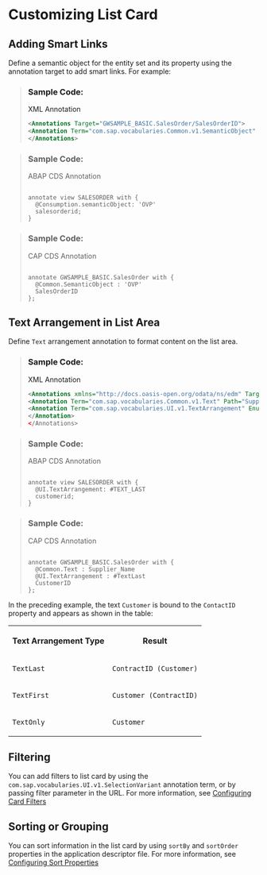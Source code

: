 <!-- loio7f65716d973b4c50bab37f9302c73afa -->

# Customizing List Card



<a name="loio7f65716d973b4c50bab37f9302c73afa__section_pds_tdl_2fb"/>

## Adding Smart Links

Define a semantic object for the entity set and its property using the annotation target to add smart links. For example:

> ### Sample Code:  
> XML Annotation
> 
> ```xml
> <Annotations Target="GWSAMPLE_BASIC.SalesOrder/SalesOrderID">
> <Annotation Term="com.sap.vocabularies.Common.v1.SemanticObject" String="OVP" />
> </Annotations>
> 
> ```

> ### Sample Code:  
> ABAP CDS Annotation
> 
> ```
> 
> annotate view SALESORDER with {
>   @Consumption.semanticObject: 'OVP'
>   salesorderid;
> }
> ```

> ### Sample Code:  
> CAP CDS Annotation
> 
> ```
> 
> annotate GWSAMPLE_BASIC.SalesOrder with {
>   @Common.SemanticObject : 'OVP'
>   SalesOrderID
> };
> ```



<a name="loio7f65716d973b4c50bab37f9302c73afa__section_khq_q32_2fb"/>

## Text Arrangement in List Area

Define `Text` arrangement annotation to format content on the list area.

> ### Sample Code:  
> XML Annotation
> 
> ```xml
> <Annotations xmlns="http://docs.oasis-open.org/odata/ns/edm" Target="GWSAMPLE_BASIC.SalesOrder/CustomerID">
> <Annotation Term="com.sap.vocabularies.Common.v1.Text" Path="Supplier_Name"/>
> <Annotation Term="com.sap.vocabularies.UI.v1.TextArrangement" EnumMember="com.sap.vocabularies.UI.v1.TextArrangementType/TextLast" />
> </Annotation> 
> </Annotations>
> 
> ```

> ### Sample Code:  
> ABAP CDS Annotation
> 
> ```
> 
> annotate view SALESORDER with {
>   @UI.TextArrangement: #TEXT_LAST
>   customerid;
> }
> ```

> ### Sample Code:  
> CAP CDS Annotation
> 
> ```
> 
> annotate GWSAMPLE_BASIC.SalesOrder with {
>   @Common.Text : Supplier_Name
>   @UI.TextArrangement : #TextLast
>   CustomerID
> };
> ```

In the preceding example, the text `Customer` is bound to the `ContactID` property and appears as shown in the table:


<table>
<tr>
<th valign="top">

Text Arrangement Type

</th>
<th valign="top">

Result

</th>
</tr>
<tr>
<td valign="top">

`TextLast`

</td>
<td valign="top">

`ContractID (Customer)`

</td>
</tr>
<tr>
<td valign="top">

`TextFirst`

</td>
<td valign="top">

`Customer (ContractID)`

</td>
</tr>
<tr>
<td valign="top">

`TextOnly`

</td>
<td valign="top">

`Customer`

</td>
</tr>
</table>



<a name="loio7f65716d973b4c50bab37f9302c73afa__section_z4h_pj2_2fb"/>

## Filtering

You can add filters to list card by using the `com.sap.vocabularies.UI.v1.SelectionVariant` annotation term, or by passing filter parameter in the URL. For more information, see [Configuring Card Filters](configuring-card-filters-ecde99f.md)



<a name="loio7f65716d973b4c50bab37f9302c73afa__section_zmn_qj2_2fb"/>

## Sorting or Grouping

You can sort information in the list card by using `sortBy` and `sortOrder` properties in the application descriptor file. For more information, see [Configuring Sort Properties](configuring-sort-properties-41af842.md)

